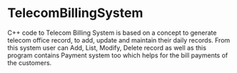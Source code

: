 # TelecomBillingSystem
C++ code to Telecom Billing System is based on a concept to generate telecom office record, to add, update and maintain their daily records. From this system user can Add, List, Modify, Delete record as well as this program contains Payment system too which helps for the bill payments of the customers.
